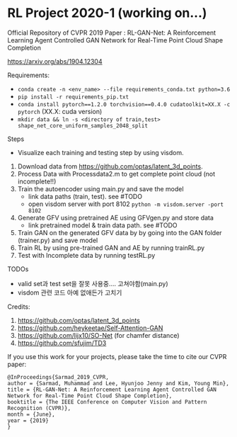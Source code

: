 # RL Project 2020-1 (working on...)
Official Repository of CVPR 2019 Paper : RL-GAN-Net: A Reinforcement Learning Agent Controlled GAN Network for Real-Time Point Cloud Shape Completion

https://arxiv.org/abs/1904.12304

Requirements:

- `conda create -n <env_name> --file requirements_conda.txt python=3.6`
- `pip install -r requirements_pip.txt`
- `conda install pytorch==1.2.0 torchvision==0.4.0 cudatoolkit=XX.X -c pytorch` (XX.X: cuda version)
-  `mkdir data && ln -s <directory of train,test> shape_net_core_uniform_samples_2048_split`

Steps
* Visualize each training and testing step by using visdom.

1. Download data from https://github.com/optas/latent_3d_points.
2. Process Data with Processdata2.m to get complete point cloud (not incomplete!!)
3. Train the autoencoder using main.py and save the model
    - link data paths (train, test). see #TODO
    - open visdom server with port 8102 `python -m visdom.server -port 8102`
4. Generate GFV  using pretrained AE using GFVgen.py and store data
    - link pretrained model & train data path. see #TODO
5. Train GAN on the generated GFV data by by going into the GAN folder (trainer.py) and save model
6. Train RL by using pre-trained GAN and AE by running trainRL.py
7. Test with Incomplete data by running testRL.py


TODOs
- valid set과 test set을 잘못 사용중.... 고쳐야함(main.py) 
- visdom 관련 코드 아예 없애든가 고치기

Credits:

1. https://github.com/optas/latent_3d_points
2. https://github.com/heykeetae/Self-Attention-GAN
3. https://github.com/lijx10/SO-Net (for chamfer distance)
4. https://github.com/sfujim/TD3



If you use this work for your projects, please take the time to cite our CVPR paper:

```
@InProceedings{Sarmad_2019_CVPR,
author = {Sarmad, Muhammad and Lee, Hyunjoo Jenny and Kim, Young Min},
title = {RL-GAN-Net: A Reinforcement Learning Agent Controlled GAN Network for Real-Time Point Cloud Shape Completion},
booktitle = {The IEEE Conference on Computer Vision and Pattern Recognition (CVPR)},
month = {June},
year = {2019}
}
```
